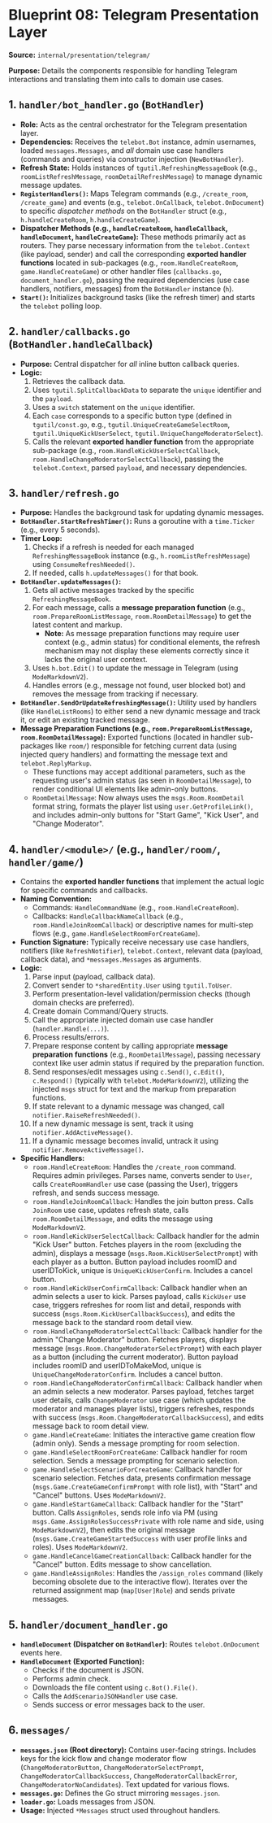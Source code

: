 # Blueprint 08: Telegram Presentation Layer

**Source:** `internal/presentation/telegram/`

**Purpose:** Details the components responsible for handling Telegram interactions and translating them into calls to domain use cases.

## 1. `handler/bot_handler.go` (`BotHandler`)

*   **Role:** Acts as the central orchestrator for the Telegram presentation layer.
*   **Dependencies:** Receives the `telebot.Bot` instance, admin usernames, loaded `messages.Messages`, and *all* domain use case handlers (commands and queries) via constructor injection (`NewBotHandler`).
*   **Refresh State:** Holds instances of `tgutil.RefreshingMessageBook` (e.g., `roomListRefreshMessage`, `roomDetailRefreshMessage`) to manage dynamic message updates.
*   **`RegisterHandlers()`:** Maps Telegram commands (e.g., `/create_room`, `/create_game`) and events (e.g., `telebot.OnCallback`, `telebot.OnDocument`) to specific *dispatcher methods* on the `BotHandler` struct (e.g., `h.handleCreateRoom`, `h.handleCreateGame`).
*   **Dispatcher Methods (e.g., `handleCreateRoom`, `handleCallback`, `handleDocument`, `handleCreateGame`):** These methods primarily act as routers. They parse necessary information from the `telebot.Context` (like payload, sender) and call the corresponding **exported handler functions** located in sub-packages (e.g., `room.HandleCreateRoom`, `game.HandleCreateGame`) or other handler files (`callbacks.go`, `document_handler.go`), passing the required dependencies (use case handlers, notifiers, messages) from the `BotHandler` instance (`h`).
*   **`Start()`:** Initializes background tasks (like the refresh timer) and starts the `telebot` polling loop.

## 2. `handler/callbacks.go` (`BotHandler.handleCallback`)

*   **Purpose:** Central dispatcher for *all* inline button callback queries.
*   **Logic:**
    1.  Retrieves the callback data.
    2.  Uses `tgutil.SplitCallbackData` to separate the `unique` identifier and the `payload`.
    3.  Uses a `switch` statement on the `unique` identifier.
    4.  Each `case` corresponds to a specific button type (defined in `tgutil/const.go`, e.g., `tgutil.UniqueCreateGameSelectRoom`, `tgutil.UniqueKickUserSelect`, `tgutil.UniqueChangeModeratorSelect`).
    5.  Calls the relevant **exported handler function** from the appropriate sub-package (e.g., `room.HandleKickUserSelectCallback`, `room.HandleChangeModeratorSelectCallback`), passing the `telebot.Context`, parsed `payload`, and necessary dependencies.

## 3. `handler/refresh.go`

*   **Purpose:** Handles the background task for updating dynamic messages.
*   **`BotHandler.StartRefreshTimer()`:** Runs a goroutine with a `time.Ticker` (e.g., every 5 seconds).
*   **Timer Loop:**
    1.  Checks if a refresh is needed for each managed `RefreshingMessageBook` instance (e.g., `h.roomListRefreshMessage`) using `ConsumeRefreshNeeded()`.
    2.  If needed, calls `h.updateMessages()` for that book.
*   **`BotHandler.updateMessages()`:**
    1.  Gets all active messages tracked by the specific `RefreshingMessageBook`.
    2.  For each message, calls a **message preparation function** (e.g., `room.PrepareRoomListMessage`, `room.RoomDetailMessage`) to get the latest content and markup.
        *   **Note:** As message preparation functions may require user context (e.g., admin status) for conditional elements, the refresh mechanism may not display these elements correctly since it lacks the original user context.
    3.  Uses `h.bot.Edit()` to update the message in Telegram (using `ModeMarkdownV2`).
    4.  Handles errors (e.g., message not found, user blocked bot) and removes the message from tracking if necessary.
*   **`BotHandler.SendOrUpdateRefreshingMessage()`:** Utility used by handlers (like `HandleListRooms`) to either send a new dynamic message and track it, or edit an existing tracked message.
*   **Message Preparation Functions (e.g., `room.PrepareRoomListMessage`, `room.RoomDetailMessage`):** Exported functions (located in handler sub-packages like `room/`) responsible for fetching current data (using injected query handlers) and formatting the message text and `telebot.ReplyMarkup`.
    *   These functions may accept additional parameters, such as the requesting user's admin status (as seen in `RoomDetailMessage`), to render conditional UI elements like admin-only buttons.
    *   `RoomDetailMessage`: Now always uses the `msgs.Room.RoomDetail` format string, formats the player list using `user.GetProfileLink()`, and includes admin-only buttons for "Start Game", "Kick User", and "Change Moderator".

## 4. `handler/<module>/` (e.g., `handler/room/`, `handler/game/`)

*   Contains the **exported handler functions** that implement the actual logic for specific commands and callbacks.
*   **Naming Convention:**
    *   Commands: `HandleCommandName` (e.g., `room.HandleCreateRoom`).
    *   Callbacks: `HandleCallbackNameCallback` (e.g., `room.HandleJoinRoomCallback`) or descriptive names for multi-step flows (e.g., `game.HandleSelectRoomForCreateGame`).
*   **Function Signature:** Typically receive necessary use case handlers, notifiers (like `RefreshNotifier`), `telebot.Context`, relevant data (payload, callback data), and `*messages.Messages` as arguments.
*   **Logic:**
    1.  Parse input (payload, callback data).
    2.  Convert sender to `*sharedEntity.User` using `tgutil.ToUser`.
    3.  Perform presentation-level validation/permission checks (though domain checks are preferred).
    4.  Create domain Command/Query structs.
    5.  Call the appropriate injected domain use case handler (`handler.Handle(...)`).
    6.  Process results/errors.
    7.  Prepare response content by calling appropriate **message preparation functions** (e.g., `RoomDetailMessage`), passing necessary context like user admin status if required by the preparation function.
    8.  Send responses/edit messages using `c.Send()`, `c.Edit()`, `c.Respond()` (typically with `telebot.ModeMarkdownV2`), utilizing the injected `msgs` struct for text and the markup from preparation functions.
    9.  If state relevant to a dynamic message was changed, call `notifier.RaiseRefreshNeeded()`.
    10. If a new dynamic message is sent, track it using `notifier.AddActiveMessage()`.
    11. If a dynamic message becomes invalid, untrack it using `notifier.RemoveActiveMessage()`.
*   **Specific Handlers:**
    *   `room.HandleCreateRoom`: Handles the `/create_room` command. Requires admin privileges. Parses name, converts sender to `User`, calls `CreateRoomHandler` use case (passing the User), triggers refresh, and sends success message.
    *   `room.HandleJoinRoomCallback`: Handles the join button press. Calls `JoinRoom` use case, updates refresh state, calls `room.RoomDetailMessage`, and edits the message using `ModeMarkdownV2`.
    *   `room.HandleKickUserSelectCallback`: Callback handler for the admin "Kick User" button. Fetches players in the room (excluding the admin), displays a message (`msgs.Room.KickUserSelectPrompt`) with each player as a button. Button payload includes roomID and userIDToKick, unique is `UniqueKickUserConfirm`. Includes a cancel button.
    *   `room.HandleKickUserConfirmCallback`: Callback handler when an admin selects a user to kick. Parses payload, calls `KickUser` use case, triggers refreshes for room list and detail, responds with success (`msgs.Room.KickUserCallbackSuccess`), and edits the message back to the standard room detail view.
    *   `room.HandleChangeModeratorSelectCallback`: Callback handler for the admin "Change Moderator" button. Fetches players, displays message (`msgs.Room.ChangeModeratorSelectPrompt`) with each player as a button (including the current moderator). Button payload includes roomID and userIDToMakeMod, unique is `UniqueChangeModeratorConfirm`. Includes a cancel button.
    *   `room.HandleChangeModeratorConfirmCallback`: Callback handler when an admin selects a new moderator. Parses payload, fetches target user details, calls `ChangeModerator` use case (which updates the moderator and manages player lists), triggers refreshes, responds with success (`msgs.Room.ChangeModeratorCallbackSuccess`), and edits message back to room detail view.
    *   `game.HandleCreateGame`: Initiates the interactive game creation flow (admin only). Sends a message prompting for room selection.
    *   `game.HandleSelectRoomForCreateGame`: Callback handler for room selection. Sends a message prompting for scenario selection.
    *   `game.HandleSelectScenarioForCreateGame`: Callback handler for scenario selection. Fetches data, presents confirmation message (`msgs.Game.CreateGameConfirmPrompt` with role list), with "Start" and "Cancel" buttons. Uses `ModeMarkdownV2`.
    *   `game.HandleStartGameCallback`: Callback handler for the "Start" button. Calls `AssignRoles`, sends role info via PM (using `msgs.Game.AssignRolesSuccessPrivate` with role name and side, using `ModeMarkdownV2`), then edits the original message (`msgs.Game.CreateGameStartedSuccess` with user profile links and roles). Uses `ModeMarkdownV2`.
    *   `game.HandleCancelGameCreationCallback`: Callback handler for the "Cancel" button. Edits message to show cancellation.
    *   `game.HandleAssignRoles`: Handles the `/assign_roles` command (likely becoming obsolete due to the interactive flow). Iterates over the returned assignment map (`map[User]Role`) and sends private messages.

## 5. `handler/document_handler.go`

*   **`handleDocument` (Dispatcher on `BotHandler`):** Routes `telebot.OnDocument` events here.
*   **`HandleDocument` (Exported Function):**
    *   Checks if the document is JSON.
    *   Performs admin check.
    *   Downloads the file content using `c.Bot().File()`.
    *   Calls the `AddScenarioJSONHandler` use case.
    *   Sends success or error messages back to the user.

## 6. `messages/`

*   **`messages.json` (Root directory):** Contains user-facing strings. Includes keys for the kick flow and change moderator flow (`ChangeModeratorButton`, `ChangeModeratorSelectPrompt`, `ChangeModeratorCallbackSuccess`, `ChangeModeratorCallbackError`, `ChangeModeratorNoCandidates`). Text updated for various flows.
*   **`messages.go`:** Defines the Go struct mirroring `messages.json`.
*   **`loader.go`:** Loads messages from JSON.
*   **Usage:** Injected `*Messages` struct used throughout handlers. 